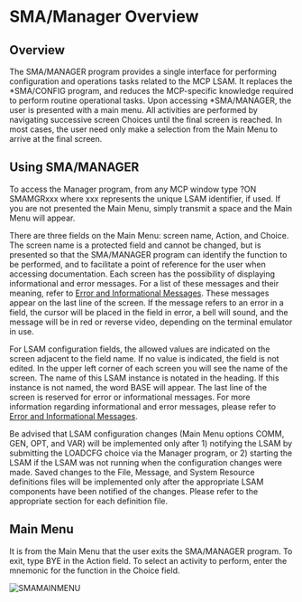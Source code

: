 # SMA/Manager Overview

## Overview

The SMA/MANAGER program provides a single interface for performing configuration and operations tasks related to the MCP LSAM. It replaces the \*SMA/CONFIG program, and reduces the MCP-specific knowledge required to perform routine operational tasks. Upon accessing \*SMA/MANAGER, the user is presented with a main menu. All activities are performed by navigating successive screen Choices until the final screen is reached. In most cases, the user need only make a selection from the Main Menu to arrive at the final screen.

## Using SMA/MANAGER

To access the Manager program, from any MCP window type ?ON SMAMGRxxx where xxx represents the unique LSAM identifier, if used. If you are not presented the Main Menu, simply transmit a space and the Main Menu will appear.

There are three fields on the Main Menu: screen name, Action, and Choice. The screen name is a protected field and cannot be changed, but is presented so that the SMA/MANAGER program can identify the function to be performed, and to facilitate a point of reference for the user when accessing documentation. Each screen has the possibility of displaying informational and error messages. For a list of these messages and their meaning, refer to [Error and Informational Messages](/operations-and-components/sma-manager/error-and-informational-messages). These messages appear on the last line of the screen. If the message refers to an error in a field, the cursor will be placed in the field in error, a bell will sound, and the message will be in red or reverse video, depending on the terminal emulator in use.

For LSAM configuration fields, the allowed values are indicated on the screen adjacent to the field name. If no value is indicated, the field is not edited. In the upper left corner of each screen you will see the name of the screen. The name of this LSAM instance is notated in the heading. If this instance is not named, the word BASE will appear. The last line of the screen is reserved for error or informational messages. For more information regarding informational and error messages, please refer to [Error and Informational Messages](/operations-and-components/sma-manager/error-and-informational-messages).

Be advised that LSAM configuration changes (Main Menu options COMM, GEN, OPT, and VAR) will be implemented only after 1) notifying the LSAM by submitting the LOADCFG choice via the Manager program, or 2) starting the LSAM if the LSAM was not running when the configuration changes were made. Saved changes to the File, Message, and System Resource definitions files will be implemented only after the appropriate LSAM components have been notified of the changes. Please refer to the appropriate section for each definition file.

## Main Menu

It is from the Main Menu that the user exits the SMA/MANAGER program. To exit, type BYE in the Action field. To select an activity to perform, enter the mnemonic for the function in the Choice field.

![SMAMAINMENU](/img/smamainmenu.png)



